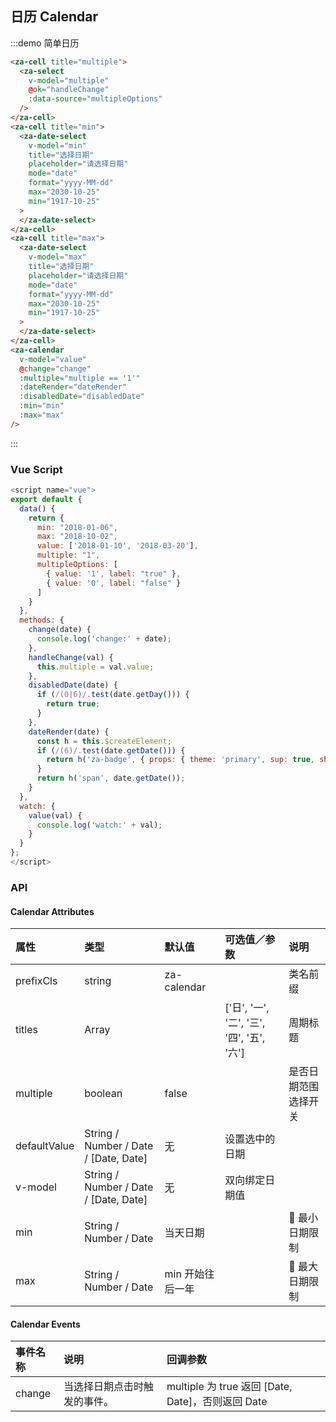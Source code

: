## 日历 Calendar

:::demo 简单日历

```html
<za-cell title="multiple">
  <za-select
    v-model="multiple"
    @ok="handleChange"
    :data-source="multipleOptions"
  />
</za-cell>
<za-cell title="min">
  <za-date-select
    v-model="min"
    title="选择日期"
    placeholder="请选择日期"
    mode="date"
    format="yyyy-MM-dd"
    max="2030-10-25"
    min="1917-10-25"
  >
  </za-date-select>
</za-cell>
<za-cell title="max">
  <za-date-select
    v-model="max"
    title="选择日期"
    placeholder="请选择日期"
    mode="date"
    format="yyyy-MM-dd"
    max="2030-10-25"
    min="1917-10-25"
  >
  </za-date-select>
</za-cell>
<za-calendar
  v-model="value"
  @change="change"
  :multiple="multiple == '1'"
  :dateRender="dateRender"
  :disabledDate="disabledDate"
  :min="min"
  :max="max"
/>
```

:::

### Vue Script

```javascript
<script name="vue">
export default {
  data() {
    return {
      min: "2018-01-06",
      max: "2018-10-02",
      value: ['2018-01-10', '2018-03-20'],
      multiple: "1",
      multipleOptions: [
        { value: '1', label: "true" },
        { value: '0', label: "false" }
      ]
    }
  },
  methods: {
    change(date) {
      console.log('change:' + date);
    },
    handleChange(val) {
      this.multiple = val.value;
    },
    disabledDate(date) {
      if (/(0|6)/.test(date.getDay())) {
        return true;
      }
    },
    dateRender(date) {
      const h = this.$createElement;
      if (/(6)/.test(date.getDate())) {
        return h('za-badge', { props: { theme: 'primary', sup: true, shape: 'dot' }}, date.getDate());
      }
      return h('span', date.getDate());
    }
  },
  watch: {
    value(val) {
      console.log('watch:' + val);
    }
  }
};
</script>
```

### API

#### Calendar Attributes

| 属性         | 类型                                  | 默认值           | 可选值／参数                               | 说明                 |
| :----------- | :------------------------------------ | :--------------- | :----------------------------------------- | :------------------- |
| prefixCls    | string                                | za-calendar      |                                            | 类名前缀             |
| titles       | Array                                 |                  | ['日', '一', '二', '三', '四', '五', '六'] | 周期标题             |
| multiple     | boolean                               | false            |                                            | 是否日期范围选择开关 |
| defaultValue | String / Number / Date / [Date, Date] | 无               | 设置选中的日期                             |
| v-model      | String / Number / Date / [Date, Date] | 无               | 双向绑定日期值                             |
| min          | String / Number / Date                | 当天日期         |                                            |  最小日期限制        |
| max          | String / Number / Date                | min 开始往后一年 |                                            |  最大日期限制        |

#### Calendar Events

| 事件名称 | 说明                         | 回调参数                                          |
| :------- | :--------------------------- | :------------------------------------------------ |
| change   | 当选择日期点击时触发的事件。 | multiple 为 true 返回 [Date, Date]，否则返回 Date |
